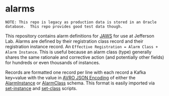 # alarms

```
NOTE: This repo is legacy as production data is stored in an Oracle database.  This repo provides good test data though.
```

This repository contains alarm definitions for [JAWS](https://github.com/JeffersonLab/jaws) for use at Jefferson Lab.  Alarms are defined by their registration class record and their registration instance record.  An `Effective Registration = Alarm Class + Alarm Instance`.  This is useful because an alarm class (type) generally shares the same rationale and corrective action (and potentially other fields) for hundreds or even thousands of instances.


Records are formatted one record per line with each record a Kafka key=value with the value in [AVRO JSON Encoding](https://avro.apache.org/docs/current/spec.html#json_encoding) of either the [AlarmInstance](https://github.com/JeffersonLab/jaws-libp/blob/main/src/jaws_libp/avro/schemas/AlarmInstance.avsc) or [AlarmClass](https://github.com/JeffersonLab/jaws-libp/blob/main/src/jaws_libp/avro/schemas/AlarmClass.avsc) schema.  This format is easily imported via [set-instance](https://jeffersonlab.github.io/jaws/4.5.2/_autosummary/jaws_scripts.client.set_instance.html#module-jaws_scripts.client.set_instance) and [set-class](https://jeffersonlab.github.io/jaws/4.5.2/_autosummary/jaws_scripts.client.set_class.html) scripts.
